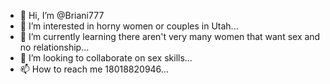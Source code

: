 - 👋 Hi, I’m @Briani777
- 👀 I’m interested in horny women or couples in Utah...
- 🌱 I’m currently learning there aren't very many women that want sex and no relationship...
- 💞️ I’m looking to collaborate on sex skills...
- 📫 How to reach me 18018820946...

<!---
Briani777/Briani777 is a ✨ special ✨ repository because its `README.md` (this file) appears on your GitHub profile.
You can click the Preview link to take a look at your changes.
--->
